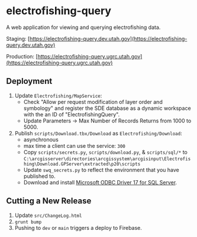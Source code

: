 # electrofishing-query

A web application for viewing and querying electrofishing data.

Staging: [https://electrofishing-query.dev.utah.gov](https://electrofishing-query.dev.utah.gov)

Production: [https://electrofishing-query.ugrc.utah.gov](https://electrofishing-query.ugrc.utah.gov)

## Deployment

1. Update `Electrofishing/MapService`:
    * Check "Allow per request modification of layer order and symbology" and register the SDE database as a dynamic workspace with the an ID of "ElectrofishingQuery".
    * Update Parameters -> Max Number of Records Returns from 1000 to 5000.
1. Publish `scripts/Download.tbx/Download` as `Electrofishing/Download`:
    * asynchronous
    * max time a client can use the service: `300`
    * Copy `scripts/secrets.py`, `scripts/download.py`, & `scripts/sql/*` to `C:\arcgisserver\directories\arcgissystem\arcgisinput\Electrofishing\Download.GPServer\extracted\p20\scripts`
    * Update `swq_secrets.py` to reflect the environment that you have published to.
    * Download and install [Microsoft ODBC Driver 17 for SQL Server](https://www.microsoft.com/en-us/download/details.aspx?id=56567).

## Cutting a New Release

1. Update `src/ChangeLog.html`
1. `grunt bump`
1. Pushing to `dev` or `main` triggers a deploy to Firebase.
